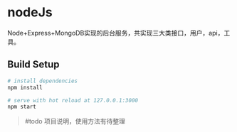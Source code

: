 # nodeJs
Node+Express+MongoDB实现的后台服务，共实现三大类接口，用户，api，工具。

## Build Setup

``` bash
# install dependencies
npm install

# serve with hot reload at 127.0.0.1:3000
npm start
```
> #todo 项目说明，使用方法有待整理
